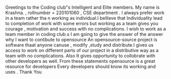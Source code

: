 Greetings to the Coding club"s Intelligent and Elite members.
My name is Krashna. , rollnumber = 220101060 , CSE department .
I  always prefer work in a team rather tha n working as individual.I bellieve that Individuality lead to completion of work with some errors but working as a team gives you courage , motivation and success with no complications.
I wish  to work as a team member in coding club.s
I am going to give the answer of the answer why I want to contibute  to opensource
An opensource-source project is software thaat anyone canuse , modify ,study and distribute.I gives us access to work on different parts of our project in a distributive way as a team with no complications.
Also It gives opportunity to collobrate with other developers as well.
From these statements opensource is a great resource for developers
Every developers should know its working and uses .
Thank You
